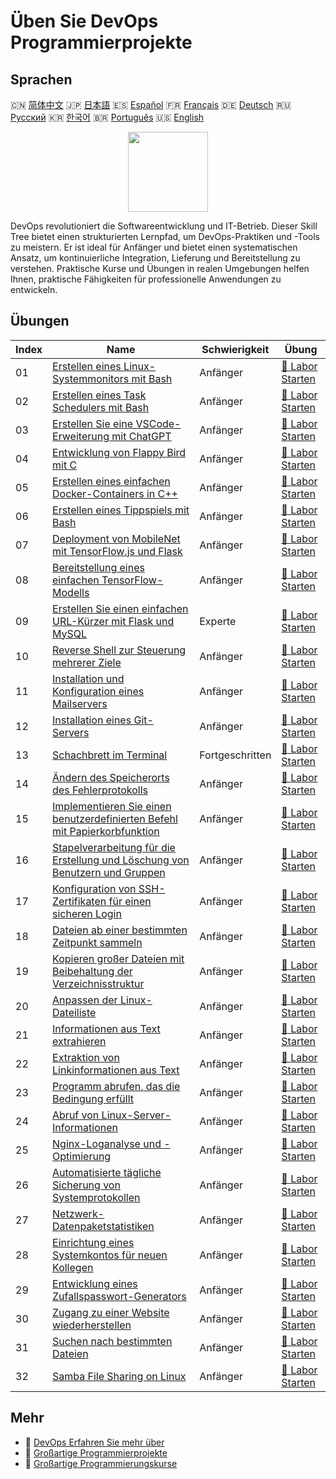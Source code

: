 # Üben Sie DevOps Programmierprojekte

## Sprachen

🇨🇳 [简体中文](README_zh.md) 🇯🇵 [日本語](README_ja.md) 🇪🇸 [Español](README_es.md) 🇫🇷 [Français](README_fr.md) 🇩🇪 [Deutsch](README_de.md) 🇷🇺 [Русский](README_ru.md) 🇰🇷 [한국어](README_ko.md) 🇧🇷 [Português](README_pt.md) 🇺🇸 [English](README.md) 

<div align="center">
<img width="128px" src="https://file.labex.io/path/a3Od9y18p0bV.png">
</div>

DevOps revolutioniert die Softwareentwicklung und IT-Betrieb. Dieser Skill Tree bietet einen strukturierten Lernpfad, um DevOps-Praktiken und -Tools zu meistern. Er ist ideal für Anfänger und bietet einen systematischen Ansatz, um kontinuierliche Integration, Lieferung und Bereitstellung zu verstehen. Praktische Kurse und Übungen in realen Umgebungen helfen Ihnen, praktische Fähigkeiten für professionelle Anwendungen zu entwickeln.

## Übungen

|   Index | Name                                                                                                                                                               | Schwierigkeit   | Übung                                                                                                     |
|---------|--------------------------------------------------------------------------------------------------------------------------------------------------------------------|-----------------|-----------------------------------------------------------------------------------------------------------|
|      01 | [Erstellen eines Linux-Systemmonitors mit Bash](https://labex.io/de/courses/project-build-a-linux-system-monitor-using-bash)                                       | Anfänger        | [🚀 Labor Starten](https://labex.io/de/courses/project-build-a-linux-system-monitor-using-bash)           |
|      02 | [Erstellen eines Task Schedulers mit Bash](https://labex.io/de/courses/project-build-a-task-scheduler-using-bash)                                                  | Anfänger        | [🚀 Labor Starten](https://labex.io/de/courses/project-build-a-task-scheduler-using-bash)                 |
|      03 | [Erstellen Sie eine VSCode-Erweiterung mit ChatGPT](https://labex.io/de/courses/project-build-an-vscode-extension-with-chatgpt)                                    | Anfänger        | [🚀 Labor Starten](https://labex.io/de/courses/project-build-an-vscode-extension-with-chatgpt)            |
|      04 | [Entwicklung von Flappy Bird mit C](https://labex.io/de/courses/project-building-flappy-bird-using-c)                                                              | Anfänger        | [🚀 Labor Starten](https://labex.io/de/courses/project-building-flappy-bird-using-c)                      |
|      05 | [Erstellen eines einfachen Docker-Containers in C++](https://labex.io/de/courses/project-creating-a-simple-docker-container-in-cpp)                                | Anfänger        | [🚀 Labor Starten](https://labex.io/de/courses/project-creating-a-simple-docker-container-in-cpp)         |
|      06 | [Erstellen eines Tippspiels mit Bash](https://labex.io/de/courses/project-creating-a-typing-game-using-bash)                                                       | Anfänger        | [🚀 Labor Starten](https://labex.io/de/courses/project-creating-a-typing-game-using-bash)                 |
|      07 | [Deployment von MobileNet mit TensorFlow.js und Flask](https://labex.io/de/courses/project-deploying-mobilenet-with-tensorflowjs-and-flask)                        | Anfänger        | [🚀 Labor Starten](https://labex.io/de/courses/project-deploying-mobilenet-with-tensorflowjs-and-flask)   |
|      08 | [Bereitstellung eines einfachen TensorFlow-Modells](https://labex.io/de/courses/project-deploying-a-simple-tensorflow-model)                                       | Anfänger        | [🚀 Labor Starten](https://labex.io/de/courses/project-deploying-a-simple-tensorflow-model)               |
|      09 | [Erstellen Sie einen einfachen URL-Kürzer mit Flask und MySQL](https://labex.io/de/courses/project-build-a-simple-url-shortener-with-flask-and-mysql)              | Experte         | [🚀 Labor Starten](https://labex.io/de/courses/project-build-a-simple-url-shortener-with-flask-and-mysql) |
|      10 | [Reverse Shell zur Steuerung mehrerer Ziele](https://labex.io/de/courses/project-reverse-shell-to-control-multiple-targets)                                        | Anfänger        | [🚀 Labor Starten](https://labex.io/de/courses/project-reverse-shell-to-control-multiple-targets)         |
|      11 | [Installation und Konfiguration eines Mailservers](https://labex.io/de/courses/project-installing-and-configuring-a-mail-server)                                   | Anfänger        | [🚀 Labor Starten](https://labex.io/de/courses/project-installing-and-configuring-a-mail-server)          |
|      12 | [Installation eines Git-Servers](https://labex.io/de/courses/project-installing-a-git-server)                                                                      | Anfänger        | [🚀 Labor Starten](https://labex.io/de/courses/project-installing-a-git-server)                           |
|      13 | [Schachbrett im Terminal](https://labex.io/de/courses/project-chess-board-in-terminal)                                                                             | Fortgeschritten | [🚀 Labor Starten](https://labex.io/de/courses/project-chess-board-in-terminal)                           |
|      14 | [Ändern des Speicherorts des Fehlerprotokolls](https://labex.io/de/courses/project-changing-the-error-log-location)                                                | Anfänger        | [🚀 Labor Starten](https://labex.io/de/courses/project-changing-the-error-log-location)                   |
|      15 | [Implementieren Sie einen benutzerdefinierten Befehl mit Papierkorbfunktion](https://labex.io/de/courses/project-avoid-accidental-deletion)                        | Anfänger        | [🚀 Labor Starten](https://labex.io/de/courses/project-avoid-accidental-deletion)                         |
|      16 | [Stapelverarbeitung für die Erstellung und Löschung von Benutzern und Gruppen](https://labex.io/de/courses/project-bulk-creation-and-deletion-of-users-and-groups) | Anfänger        | [🚀 Labor Starten](https://labex.io/de/courses/project-bulk-creation-and-deletion-of-users-and-groups)    |
|      17 | [Konfiguration von SSH-Zertifikaten für einen sicheren Login](https://labex.io/de/courses/project-certificate-configuration)                                       | Anfänger        | [🚀 Labor Starten](https://labex.io/de/courses/project-certificate-configuration)                         |
|      18 | [Dateien ab einer bestimmten Zeitpunkt sammeln](https://labex.io/de/courses/project-collect-files-from-specified-time)                                             | Anfänger        | [🚀 Labor Starten](https://labex.io/de/courses/project-collect-files-from-specified-time)                 |
|      19 | [Kopieren großer Dateien mit Beibehaltung der Verzeichnisstruktur](https://labex.io/de/courses/project-copy-specified-files)                                       | Anfänger        | [🚀 Labor Starten](https://labex.io/de/courses/project-copy-specified-files)                              |
|      20 | [Anpassen der Linux-Dateiliste](https://labex.io/de/courses/project-directory-size)                                                                                | Anfänger        | [🚀 Labor Starten](https://labex.io/de/courses/project-directory-size)                                    |
|      21 | [Informationen aus Text extrahieren](https://labex.io/de/courses/project-extracting-information-from-text)                                                         | Anfänger        | [🚀 Labor Starten](https://labex.io/de/courses/project-extracting-information-from-text)                  |
|      22 | [Extraktion von Linkinformationen aus Text](https://labex.io/de/courses/project-extracting-link-information-from-text)                                             | Anfänger        | [🚀 Labor Starten](https://labex.io/de/courses/project-extracting-link-information-from-text)             |
|      23 | [Programm abrufen, das die Bedingung erfüllt](https://labex.io/de/courses/project-get-program-that-satisfies-the-condition)                                        | Anfänger        | [🚀 Labor Starten](https://labex.io/de/courses/project-get-program-that-satisfies-the-condition)          |
|      24 | [Abruf von Linux-Server-Informationen](https://labex.io/de/courses/project-get-system-information)                                                                 | Anfänger        | [🚀 Labor Starten](https://labex.io/de/courses/project-get-system-information)                            |
|      25 | [Nginx-Loganalyse und -Optimierung](https://labex.io/de/courses/project-log-analysis)                                                                              | Anfänger        | [🚀 Labor Starten](https://labex.io/de/courses/project-log-analysis)                                      |
|      26 | [Automatisierte tägliche Sicherung von Systemprotokollen](https://labex.io/de/courses/project-log-backup)                                                          | Anfänger        | [🚀 Labor Starten](https://labex.io/de/courses/project-log-backup)                                        |
|      27 | [Netzwerk-Datenpaketstatistiken](https://labex.io/de/courses/project-network-data-packet-statistics)                                                               | Anfänger        | [🚀 Labor Starten](https://labex.io/de/courses/project-network-data-packet-statistics)                    |
|      28 | [Einrichtung eines Systemkontos für neuen Kollegen](https://labex.io/de/courses/project-new-colleague-system-account-setup)                                        | Anfänger        | [🚀 Labor Starten](https://labex.io/de/courses/project-new-colleague-system-account-setup)                |
|      29 | [Entwicklung eines Zufallspasswort-Generators](https://labex.io/de/courses/project-password-generator)                                                             | Anfänger        | [🚀 Labor Starten](https://labex.io/de/courses/project-password-generator)                                |
|      30 | [Zugang zu einer Website wiederherstellen](https://labex.io/de/courses/project-restore-access-to-website)                                                          | Anfänger        | [🚀 Labor Starten](https://labex.io/de/courses/project-restore-access-to-website)                         |
|      31 | [Suchen nach bestimmten Dateien](https://labex.io/de/courses/project-searching-for-specific-files)                                                                 | Anfänger        | [🚀 Labor Starten](https://labex.io/de/courses/project-searching-for-specific-files)                      |
|      32 | [Samba File Sharing on Linux](https://labex.io/de/courses/project-samba-file-sharing-on-linux)                                                                     | Anfänger        | [🚀 Labor Starten](https://labex.io/de/courses/project-samba-file-sharing-on-linux)                       |

## Mehr

- 🔗 [DevOps Erfahren Sie mehr über](https://labex.io/de/skilltrees/devops)
- 🔗 [Großartige Programmierprojekte](https://github.com/labex-labs/awesome-programming-projects)
- 🔗 [Großartige Programmierungskurse](https://github.com/labex-labs/awesome-programming-courses)

